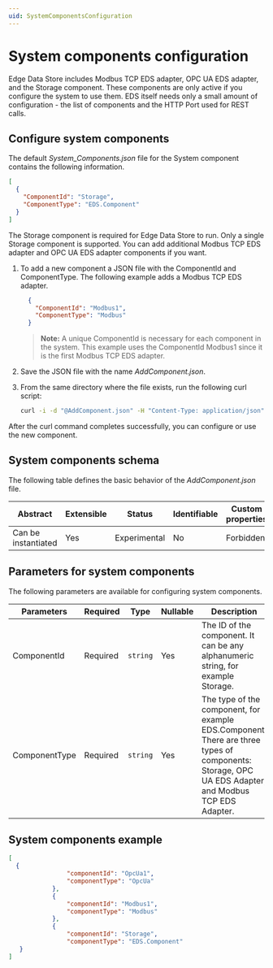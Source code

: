 ```yaml
---
uid: SystemComponentsConfiguration
---
```


# System components configuration

Edge Data Store includes Modbus TCP EDS adapter, OPC UA EDS adapter, and the Storage component. These components are only active if you configure the system to use them. EDS itself needs only a small amount of configuration - the list of components and the HTTP Port used for REST calls.

## Configure system components

The default _System_Components.json_ file for the System component contains the following information. 
```json
[
  {
    "ComponentId": "Storage",
    "ComponentType": "EDS.Component"
  }
]
```

The Storage component is required for Edge Data Store to run. Only a single Storage component is supported. You can add additional Modbus TCP EDS adapter and OPC UA EDS adapter components if you want.  

1. To add a new component a JSON file with the ComponentId and ComponentType. The following example adds a Modbus TCP EDS adapter. 

    ```json
      {
        "ComponentId": "Modbus1",
        "ComponentType": "Modbus"
      }
    ```
    > **Note:** A unique ComponentId is necessary for each component in the system. This example uses the ComponentId Modbus1 since it is the first Modbus TCP EDS adapter.

2. Save the JSON file with the name _AddComponent.json_. 
3. From the same directory where the file exists, run the following curl script:

    ```bash
    curl -i -d "@AddComponent.json" -H "Content-Type: application/json" http://localhost:5590/api/v1/configuration/system/components
    ```

After the curl command completes successfully, you can configure or use the new component.

## System components schema

The following table defines the basic behavior of the _AddComponent.json_ file.

| Abstract            | Extensible | Status       | Identifiable | Custom properties | Additional properties |                           
| ------------------- | ---------- | ------------ | ------------ | ----------------- | --------------------- | 
| Can be instantiated | Yes        | Experimental | No           | Forbidden         | Forbidden             |


## Parameters for system components

The following parameters are available for configuring system components.

| Parameters     | Required | Type    | Nullable | Description |
| -------------- | -------- | --------| ---------|-------------|
| ComponentId    | Required |`string` | Yes      | The ID of the component. It can be any alphanumeric string, for example Storage.|
| ComponentType  | Required |`string` | Yes      | The type of the component, for example EDS.Component. There are three types of components: Storage, OPC UA EDS Adapter, and Modbus TCP EDS Adapter. |

## System components example

```json
[
  {
                "componentId": "OpcUa1",
                "componentType": "OpcUa"
            },
            {
                "componentId": "Modbus1",
                "componentType": "Modbus"
            },
            {
                "componentId": "Storage",
                "componentType": "EDS.Component"
   }
]
```
